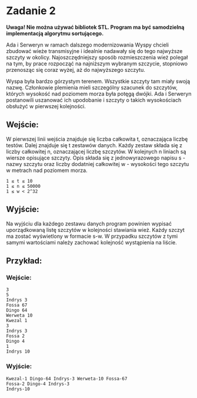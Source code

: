 
  

# Zadanie 2

  

**Uwaga! Nie można używać bibliotek STL. Program ma być samodzielną implementacją algorytmu sortującego.**

  

  

Ada i Serweryn w ramach dalszego modernizowania Wyspy chcieli zbudować wieże transmisyjne i idealnie nadawały się do tego najwyższe szczyty w okolicy. Najoszczędniejszy sposób rozmieszczenia wież polegał na tym, by prace rozpocząć na najniższym wybranym szczycie, stopniowo przenosząc się coraz wyżej, aż do najwyższego szczytu.

  

  

Wyspa była bardzo górzystym terenem. Wszystkie szczyty tam miały swoją nazwę. Członkowie plemienia mieli szczególny szacunek do szczytów, których wysokość nad poziomem morza była potęgą dwójki. Ada i Serweryn postanowili uszanować ich upodobanie i szczyty o takich wysokościach obsłużyć w pierwszej kolejności.

  

  

## Wejście:

  

W pierwszej linii wejścia znajduje się liczba całkowita t, oznaczająca liczbę testów. Dalej znajduje się t zestawów danych. Każdy zestaw składa się z liczby całkowitej n, oznaczającej liczbę szczytów. W kolejnych n liniach są wiersze opisujące szczyty. Opis składa się z jednowyrazowego napisu s - nazwy szczytu oraz liczby dodatniej całkowitej w - wysokości tego szczytu w metrach nad poziomem morza.

  

```
1 ≤ t ≤ 10
1 ≤ n ≤ 50000
1 ≤ w < 2^32
```

  

## Wyjście:

  

Na wyjściu dla każdego zestawu danych program powinien wypisać uporządkowaną listę szczytów w kolejności stawiania wież. Każdy szczyt ma zostać wyświetlony w formacie s-w. W przypadku szczytów z tymi samymi wartościami należy zachować kolejność wystąpienia na liście.

  

  

## Przykład:

  

### Wejście:

```
3
5
Indrys 3
Fossa 67
Dingo 64
Werweta 10
Kwezal 1
3
Indrys 3
Fossa 2
Dingo 4
1
Indrys 10
```

  

### Wyjście:

```
Kwezal-1 Dingo-64 Indrys-3 Werweta-10 Fossa-67
Fossa-2 Dingo-4 Indrys-3
Indrys-10
```